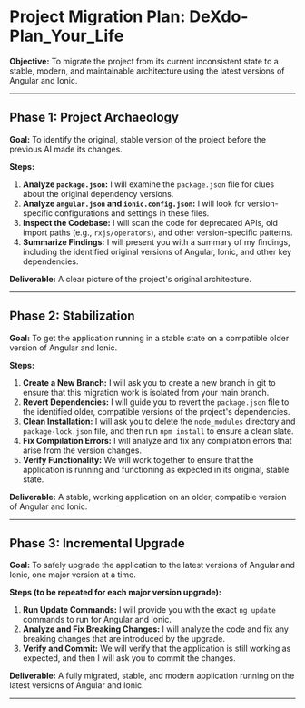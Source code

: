# Project Migration Plan: DeXdo-Plan_Your_Life

**Objective:** To migrate the project from its current inconsistent state to a stable, modern, and maintainable architecture using the latest versions of Angular and Ionic.

---

## Phase 1: Project Archaeology

**Goal:** To identify the original, stable version of the project before the previous AI made its changes.

**Steps:**

1.  **Analyze `package.json`:** I will examine the `package.json` file for clues about the original dependency versions.
2.  **Analyze `angular.json` and `ionic.config.json`:** I will look for version-specific configurations and settings in these files.
3.  **Inspect the Codebase:** I will scan the code for deprecated APIs, old import paths (e.g., `rxjs/operators`), and other version-specific patterns.
4.  **Summarize Findings:** I will present you with a summary of my findings, including the identified original versions of Angular, Ionic, and other key dependencies.

**Deliverable:** A clear picture of the project's original architecture.

---

## Phase 2: Stabilization

**Goal:** To get the application running in a stable state on a compatible older version of Angular and Ionic.

**Steps:**

1.  **Create a New Branch:** I will ask you to create a new branch in git to ensure that this migration work is isolated from your main branch.
2.  **Revert Dependencies:** I will guide you to revert the `package.json` file to the identified older, compatible versions of the project's dependencies.
3.  **Clean Installation:** I will ask you to delete the `node_modules` directory and `package-lock.json` file, and then run `npm install` to ensure a clean slate.
4.  **Fix Compilation Errors:** I will analyze and fix any compilation errors that arise from the version changes.
5.  **Verify Functionality:** We will work together to ensure that the application is running and functioning as expected in its original, stable state.

**Deliverable:** A stable, working application on an older, compatible version of Angular and Ionic.

---

## Phase 3: Incremental Upgrade

**Goal:** To safely upgrade the application to the latest versions of Angular and Ionic, one major version at a time.

**Steps (to be repeated for each major version upgrade):**

1.  **Run Update Commands:** I will provide you with the exact `ng update` commands to run for Angular and Ionic.
2.  **Analyze and Fix Breaking Changes:** I will analyze the code and fix any breaking changes that are introduced by the upgrade.
3.  **Verify and Commit:** We will verify that the application is still working as expected, and then I will ask you to commit the changes.

**Deliverable:** A fully migrated, stable, and modern application running on the latest versions of Angular and Ionic.

---
